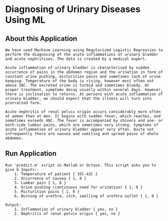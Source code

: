 #	Diagnosing of Urinary Diseases Using ML  

## About this Application

	We have used Machine Learning using Regularized Logistic Regression to perform the diagnosing of the acute inflammations of urinary bladder and acute nephritises. The data is created by a medical expert.

	Acute inflammation of urinary bladder is characterised by sudden occurrence of pains in the abdomen region and the urination in form of constant urine pushing, micturition pains and sometimes lack of urine keeping. Temperature of the body is rising, however most often not above 38C. The excreted urine is turbid and sometimes bloody. At proper treatment, symptoms decay usually within several days. However, there is inclination to returns. At persons with acute inflammation of urinary bladder, we should expect that the illness will turn into protracted form.

	Acute nephritis of renal pelvis origin occurs considerably more often at women than at men. It begins with sudden fever, which reaches, and sometimes exceeds 40C. The fever is accompanied by shivers and one- or both-side lumbar pains, which are sometimes very strong. Symptoms of acute inflammation of urinary bladder appear very often. Quite not infrequently there are nausea and vomiting and spread pains of whole abdomen.

##	Run Application

	Run 'predict.m' script in Matlab or Octave. This script asks you to give 6 Inputs:-
		1. Temperature of patient { 35C-42C }
		2. Occurrence of nausea { 1, 0 }
		3. Lumbar pain { 1, 0 }
		4. Urine pushing (continuous need for urination) { 1, 0 }
		5. Micturition pains { 1, 0 }
		6. Burning of urethra, itch, swelling of urethra outlet { 1, 0 }

	Output:
		1. Inflammation of urinary bladder { yes, no }
		2. Nephritis of renal pelvis origin { yes, no }